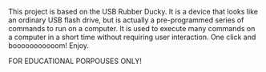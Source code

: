 This project is based on the USB Rubber Ducky. It is a device that looks like an ordinary USB flash drive, but is actually a pre-programmed series of commands to run on a computer. It is used to execute many commands on a computer in a short time without requiring user interaction.
One click and booooooooooom! Enjoy.

FOR EDUCATIONAL PORPOUSES ONLY!